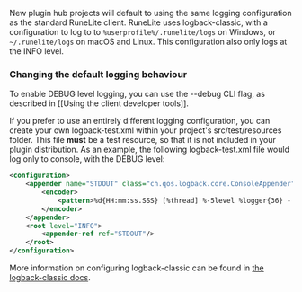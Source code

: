 New plugin hub projects will default to using the same logging configuration as the standard RuneLite client.
RuneLite uses logback-classic, with a configuration to log to to `%userprofile%/.runelite/logs` on Windows, or `~/.runelite/logs` on macOS and Linux.
This configuration also only logs at the INFO level.

### Changing the default logging behaviour
To enable DEBUG level logging, you can use the --debug CLI flag, as described in [[Using the client developer tools]].

If you prefer to use an entirely different logging configuration, 
you can create your own logback-test.xml within your project's src/test/resources folder.
This file __must__ be a test resource, so that it is not included in your plugin distribution.
As an example, the following logback-test.xml file would log only to console, with the DEBUG level:
```xml
<configuration>
    <appender name="STDOUT" class="ch.qos.logback.core.ConsoleAppender">
        <encoder>
            <pattern>%d{HH:mm:ss.SSS} [%thread] %-5level %logger{36} - %msg%n</pattern>
        </encoder>
    </appender>
    <root level="INFO">
        <appender-ref ref="STDOUT"/>
    </root>
</configuration>
```

More information on configuring logback-classic can be found in [the logback-classic docs](http://logback.qos.ch/manual/configuration.html).